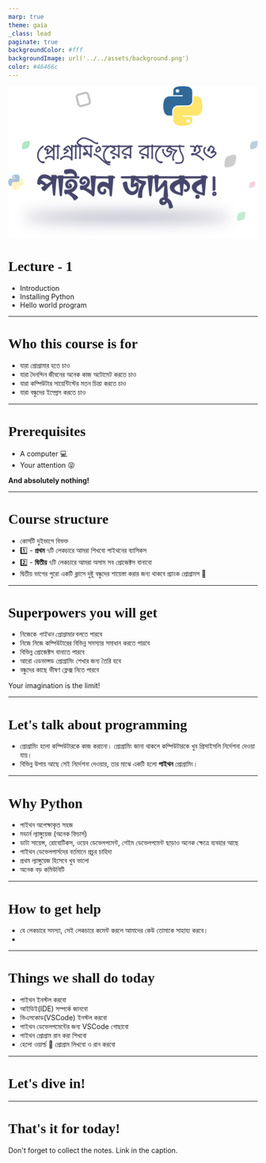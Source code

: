 ```yaml
---
marp: true
theme: gaia
_class: lead
paginate: true
backgroundColor: #fff
backgroundImage: url('../../assets/background.png')
color: #46466c
---
```


<style>
  /* :root {
    --color-highlight: 
  } */
  section {
    font-family: 'Baloo Da 2', serif !important;
  }
  h1 {
    font-family: 'Trebuchet MS'
  }
</style>

![bg left:50% 90%](../../assets/logo.png)

# Lecture - 1
- Introduction
- Installing Python
- Hello world program

---

# Who this course is for
- যারা প্রোগ্রামার হতে চাও
- যারা দৈনন্দিন জীবনের অনেক কাজ অটোমেট করতে চাও
- যারা কম্পিউটার সায়েন্টিস্টের মতন চিন্তা করতে চাও
- যারা বন্ধুদের ইম্প্রেস করতে চাও


---

# Prerequisites

- A computer 💻
- Your attention 😝

**And absolutely nothing!**

---

# Course structure
- কোর্সটি দুইভাগে বিভক্ত
- 1️⃣ - **প্রথম** ৭টি লেকচারে আমরা শিখবো পাইথনের ব্যাসিকস
- 2️⃣ - **দ্বিতীয়** ৭টি লেকচারে আমরা অসাম সব প্রোজেক্টস বানাবো
- দ্বিতীয় ভাগের পুরো একটি ক্লাসে দুষ্টু বন্ধুদের শায়েস্তা করার জন্য থাকবে প্র্যাংক প্রোগ্রামস 😬

---

# **Superpowers** you will get 💪
- নিজেকে *পাইথন প্রোগ্রামার* বলতে পারবে
- নিজে নিজে কম্পিউটারের বিভিন্ন সমস্যার সমাধান করতে পারবে
- বিভিন্ন প্রোজেক্টস বানাতে পারবে
- আরো এডভান্সড প্রোগ্রামিং শেখার জন্য তৈরি হবে
- বন্ধুদের কাছে ভীষণ ফ্লেক্স নিতে পারবে

Your imagination is the limit!

---

# Let's talk about **programming**

- প্রোগ্রামিং হলো কম্পিউটারকে কাজ করানো। প্রোগ্রামিং জানা থাকলে কম্পিউটারকে খুব প্রিসাইসলি নির্দেশনা দেওয়া যায়।
- বিভিন্ন উপায় আছে সেই নির্দেশনা দেওয়ার, তার মাঝে একটি হলো **পাইথন** প্রোগ্রামিং।

---

# Why **Python** 🐍

- পাইথন অপেক্ষাকৃত সহজ
- মডার্ন ল্যাঙ্গুয়েজ (অনেক ফিচার্স)
- ডাটা সায়েন্স, রোবোটিকস, ওয়েব ডেভেলপমেন্ট, গেইম ডেভেলপমেন্ট ছাড়াও অনেক ক্ষেত্রে ব্যবহার আছে
- পাইথন ডেভেলপার্সদের বর্তমানে প্রচুর চাহিদা
- প্রথম ল্যাঙ্গুয়েজ হিসেবে খুব ভালো
- অনেক বড় কমিউনিটি

---

# How to get help 🤝

- যে লেকচারে সমস্যা, সেই লেকচারে কমেন্ট করলে আমাদের কেউ তোমাকে সাহায্য করবে।
- 

---

# Things we shall do today

- পাইথন ইনস্টল করবো
- আইডিই(IDE) সম্পর্কে জানবো
- ভিএসকোড(VSCode) ইনস্টল করবো
- পাইথন ডেভেলপমেন্টের জন্য VSCode গোছাবো
- পাইথন প্রোগ্রাম রান করা শিখবো
- হেলো ওয়ার্ল্ড 👋 প্রোগ্রাম লিখবো ও রান করবো

---
<!-- _class: lead -->

# **Let's dive in!**

---
<!-- _class: lead -->

# **That's it for today!**
Don't forget to collect the notes. Link in the caption.
